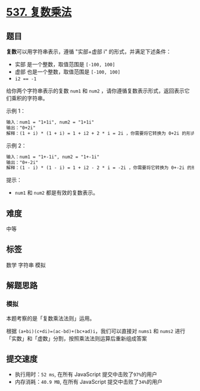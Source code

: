 # [537. 复数乘法](https://leetcode-cn.com/problems/complex-number-multiplication/)

## 题目

**复数**可以用字符串表示，遵循 "实部+虚部 i" 的形式，并满足下述条件：

- 实部 是一个整数，取值范围是 `[-100, 100]`
- 虚部 也是一个整数，取值范围是 `[-100, 100]`
- `i2 == -1`

给你两个字符串表示的复数 `num1` 和 `num2` ，请你遵循复数表示形式，返回表示它们乘积的字符串。

示例 1：

```txt
输入：num1 = "1+1i", num2 = "1+1i"
输出："0+2i"
解释：(1 + i) * (1 + i) = 1 + i2 + 2 * i = 2i ，你需要将它转换为 0+2i 的形式。
```

示例 2：

```txt
输入：num1 = "1+-1i", num2 = "1+-1i"
输出："0+-2i"
解释：(1 - i) * (1 - i) = 1 + i2 - 2 * i = -2i ，你需要将它转换为 0+-2i 的形式。
```

提示：

- `num1` 和 `num2` 都是有效的复数表示。

## 难度

中等

## 标签

数学 字符串 模拟

## 解题思路

### 模拟

本题考察的是「复数乘法法则」运用。

根据 `(a+bi)(c+di)=(ac-bd)+(bc+ad)i`，我们可以直接对 `nums1` 和 `nums2` 进行「实数」和「虚数」分割，按照乘法法则运算后重新组成答案

## 提交速度

- 执行用时：`52 ms`, 在所有 JavaScript 提交中击败了`97%`的用户
- 内存消耗：`40.9 MB`, 在所有 JavaScript 提交中击败了`34%`的用户
